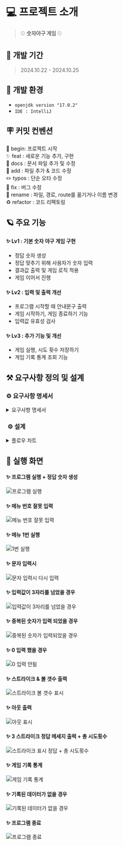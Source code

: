 
# 💻 프로젝트 소개
> ⚾ **숫자야구 게임** ⚾

## 🚀 개발 기간
> 2024.10.22 - 2024.10.25


## 🌱 개발 환경
- `openjdk version "17.0.2"`
- `IDE : IntelliJ`

## 🪧 커밋 컨벤션
🎉 begin: 프로젝트 시작 <br>
✨ feat : 새로운 기능 추가, 구현<br>
📝 docs : 문서 파일 추가 및 수정<br>
🔧 add :  파일 추가 & 코드 수정<br>
✏️ typos : 단순 오타 수정<br>
🐛 fix : 버그 수정<br>
🚚 rename : 파일, 경로, route를 옮기거나 이름 변경<br>
♻️ refactor : 코드 리팩토링<br>

## 🪐 주요 기능
#### **✨ Lv1 : 기본 숫자 야구 게임 구현**
* 정답 숫자 생성
* 정답 맞추기 위해 사용자가 숫자 입력
* 결과값 출력 및 게임 로직 적용
* 게임 이어서 진행

#### **✨ Lv2 : 입력 및 출력 개선**
* 프로그램 시작할 때 안내문구 출력
* 게임 시작하기, 게임 종료하기 기능
* 입력값 유효성 검사

#### **✨ Lv3 : 추가 기능 및 개선**
* 게임 실행, 시도 횟수 저장하기
* 게임 기록 통계 조회 기능

## ⚒️ 요구사항 정의 및 설계
### ⚙️ 요구사항 명세서
<details>
<summary>요구사항 명세서</summary>

![요구사항명세서1](https://github.com/user-attachments/assets/627b0847-9803-4f19-86fe-edf8f9e5134c)
![요구사항명세서2](https://github.com/user-attachments/assets/6be61d22-2827-4cd8-8a5c-16893beeb687)
![요구사항명세서3](https://github.com/user-attachments/assets/74792c7f-61e0-4543-87ab-bbec3a6cbaba)

</details>

### ️ ⚙️ 설계
<details>
<summary>플로우 차트</summary>

![숫자야구 플로우차트](https://github.com/user-attachments/assets/95ac5125-a6f2-47b1-9faa-b6a0c28b6633)

</details>

## 🌟 실행 화면
#### ✨ 프로그램 실행 + 정답 숫자 생성
![프로그램 실행](https://github.com/user-attachments/assets/39c9086d-958d-44c0-97eb-2d5d0a0f5a3a)
#### ✨ 메뉴 번호 잘못 입력
![메뉴 번호 잘못 입력](https://github.com/user-attachments/assets/74b4aced-4abf-4a3a-9e45-23ef3017accf)

#### ✨ 메뉴 1번 실행
![1번 실행](https://github.com/user-attachments/assets/5e82eb89-5c6d-4296-9a78-c2142006326c)
#### ✨ 문자 입력시
![문자 입력시 다시 입력](https://github.com/user-attachments/assets/169c0342-2d89-408d-b795-cd566e7b8260)
#### ✨ 입력값이 3자리를 넘었을 경우
![입력값이 3자리를 넘었을 경우](https://github.com/user-attachments/assets/caae17e5-db17-4851-b5bc-1c4331415ea3)
#### ✨ 중복된 숫자가 입력 되었을 경우
![중복된 숫자가 입력되었을 경우](https://github.com/user-attachments/assets/21e24533-5bd0-41e4-ad4d-7575421574a5)
#### ✨ 0 입력 했을 경우
![0 입력 안됨](https://github.com/user-attachments/assets/b354125a-e956-4534-a131-2b73213f637b)
#### ✨ 스트라이크 & 볼 갯수 출력
![스트라이크 볼 갯수 표시](https://github.com/user-attachments/assets/2783e1fb-fb87-4c76-a7bd-6ce8df829c4e)
#### ✨ 아웃 출력
![아웃 표시](https://github.com/user-attachments/assets/d9592ec1-1e30-46d2-b180-578c2f2cb60b)
#### ✨ 3 스트라이크 정답 메세지 출력 + 총 시도횟수
![스트라이크 표시 정답 + 총 시도횟수](https://github.com/user-attachments/assets/2d0eabe0-d685-4bf7-9eab-f6629ad35e54)
#### ✨ 게임 기록 통계
![게임 기록 통계](https://github.com/user-attachments/assets/f2d8c352-6800-4858-8099-bfedc03a9937)
#### ✨ 기록된 데이터가 없을 경우
![기록된 데이터가 없을 경우](https://github.com/user-attachments/assets/a9479b3a-7cb3-4312-8dea-3b22bb7e4599)
#### ✨ 프로그램 종료
![프로그램 종료](https://github.com/user-attachments/assets/767b3aa3-ee3d-4f83-842e-cfb126550ee8)



